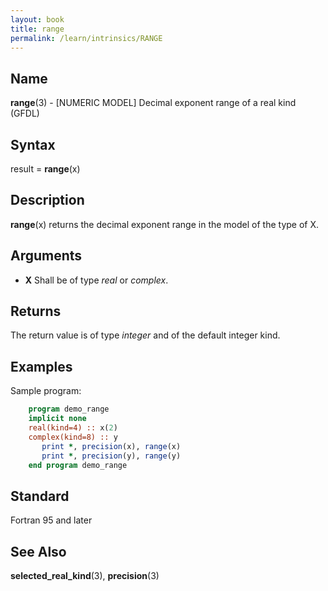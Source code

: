 ```yaml
---
layout: book
title: range
permalink: /learn/intrinsics/RANGE
---
```

## __Name__

__range__(3) - \[NUMERIC MODEL\] Decimal exponent range of a real kind
(GFDL)

## __Syntax__

result = __range__(x)

## __Description__

__range__(x) returns the decimal exponent range in the model of the type
of X.

## __Arguments__

  - __X__
    Shall be of type _real_ or _complex_.

## __Returns__

The return value is of type _integer_ and of the default integer kind.

## __Examples__

Sample program:

```fortran
    program demo_range
    implicit none
    real(kind=4) :: x(2)
    complex(kind=8) :: y
       print *, precision(x), range(x)
       print *, precision(y), range(y)
    end program demo_range
```

## __Standard__

Fortran 95 and later

## __See Also__

__selected\_real\_kind__(3), __precision__(3)

